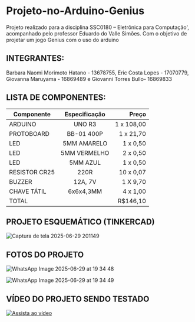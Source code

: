 # Projeto-no-Arduino-Genius
Projeto realizado para a disciplina SSC0180 – Eletrônica para Computação', acompanhado pelo professor Eduardo do Valle Simões. Com o objetivo de projetar um jogo Genius com o uso do arduino

## INTEGRANTES:
Barbara Naomi Morimoto Hatano - 13678755, Eric Costa Lopes - 17070779, Giovanna Maruyama - 16869489 e Giovanni Torres Bullo- 16869833

## LISTA DE COMPONENTES:
| Componente      |     Especificação       | Preço
| -------------   |:-------------:          | -----:|
|ARDUINO        |UNO R3           | 1 x 108,00 |
|PROTOBOARD        |BB-01 400P            | 1 x 21,70 |
|LED       | 5MM AMARELO          | 1 x 0,50 |
| LED        | 5MM VERMELHO            |  2 x 0,50 |
| LED   | 5MM AZUL          |  1 x 0,50|
| RESISTOR CR25  | 220R               | 10 x 0,07 |
| BUZZER| 12A, 7V          |  1 X 9,70 |
| CHAVE TÁTIL  |  6x6x4,3MM          |  4 x 1,00|
| TOTAL  |             |  R$146,10 |

## PROJETO ESQUEMÁTICO (TINKERCAD)
![Captura de tela 2025-06-29 201149](https://github.com/user-attachments/assets/0216b870-fd64-4467-83c1-e06dbca86b71)


## FOTOS DO PROJETO
![WhatsApp Image 2025-06-29 at 19 34 48](https://github.com/user-attachments/assets/59bff0d4-f233-4247-b871-f6add95725ee)

![WhatsApp Image 2025-06-29 at 19 34 49](https://github.com/user-attachments/assets/d14711d1-d6c1-48e3-8216-cc3e16e650f0)

## VÍDEO DO PROJETO SENDO TESTADO

[![Assista ao vídeo](https://img.youtube.com/vi/ev16qJaGS78/hqdefault.jpg)](https://youtu.be/ev16qJaGS78?si=JFm5MdgQAvQKNtvt)

